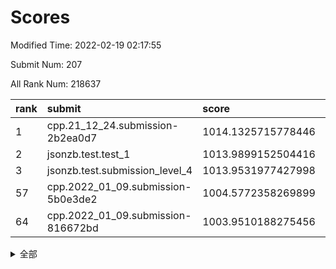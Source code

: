 # Scores

Modified Time: 2022-02-19 02:17:55

Submit Num: 207

All Rank Num: 218637

| rank |               submit               |       score        |       sigma        | pk_num |
| :--- | :--------------------------------- | :----------------- | :----------------- | :----- |
| 1    | cpp.21_12_24.submission-2b2ea0d7   | 1014.1325715778446 | 0.8409903473015116 | 4224   |
| 2    | jsonzb.test.test_1                 | 1013.9899152504416 | 0.8254569969995379 | 4220   |
| 3    | jsonzb.test.submission_level_4     | 1013.9531977427998 | 0.8181957983792869 | 4222   |
| 57   | cpp.2022_01_09.submission-5b0e3de2 | 1004.5772358269899 | 0.7188602837207583 | 4227   |
| 64   | cpp.2022_01_09.submission-816672bd | 1003.9510188275456 | 0.7120394937714352 | 4224   |


<details>
<summary>全部</summary>

| rank |                 submit                 |       score        |       sigma        | pk_num |
| :--- | :------------------------------------- | :----------------- | :----------------- | :----- |
| 1    | cpp.21_12_24.submission-2b2ea0d7       | 1014.1325715778446 | 0.8409903473015116 | 4224   |
| 2    | jsonzb.test.test_1                     | 1013.9899152504416 | 0.8254569969995379 | 4220   |
| 3    | jsonzb.test.submission_level_4         | 1013.9531977427998 | 0.8181957983792869 | 4222   |
| 4    | gobigger.level_3.submission_level_3_32 | 1011.6090417866758 | 0.7902095163808177 | 4222   |
| 5    | gobigger.level_3.submission_level_3_0  | 1011.5053399593355 | 0.7748554821703355 | 4230   |
| 6    | gobigger.level_3.submission_level_3_8  | 1011.4387471886433 | 0.8067588455591445 | 4233   |
| 7    | gobigger.level_3.submission_level_3_25 | 1011.2517621625072 | 0.7928074908504034 | 4232   |
| 8    | gobigger.level_3.submission_level_3_11 | 1011.2478295376145 | 0.7588372955148734 | 4225   |
| 9    | gobigger.level_3.submission_level_3_15 | 1011.1911247731205 | 0.8035875424422905 | 4228   |
| 10   | gobigger.level_3.submission_level_3_10 | 1011.1289933683832 | 0.7742273503444908 | 4225   |
| 11   | gobigger.level_3.submission_level_3_2  | 1011.0221695134028 | 0.7745560963167042 | 4227   |
| 12   | gobigger.level_3.submission_level_3_20 | 1011.0063919059203 | 0.7453052142671194 | 4222   |
| 13   | gobigger.level_3.submission_level_3_16 | 1010.8857947662351 | 0.7661277847653916 | 4222   |
| 14   | gobigger.level_3.submission_level_3_7  | 1010.8138526686729 | 0.7872398023265788 | 4228   |
| 15   | gobigger.level_3.submission_level_3_33 | 1010.7020490668523 | 0.7896846813602297 | 4225   |
| 16   | gobigger.level_3.submission_level_3_47 | 1010.6632987249476 | 0.7660232348860646 | 4222   |
| 17   | gobigger.level_3.submission_level_3_26 | 1010.5591648791832 | 0.75997953899055   | 4221   |
| 18   | gobigger.level_3.submission_level_3_1  | 1010.5504516838613 | 0.7875871656475556 | 4224   |
| 19   | gobigger.level_3.submission_level_3_27 | 1010.5407513422316 | 0.7726750715679297 | 4219   |
| 20   | gobigger.level_3.submission_level_3_13 | 1010.5403965219303 | 0.761139409420602  | 4228   |
| 21   | gobigger.level_3.submission_level_3_34 | 1010.4811692177676 | 0.7572141990141396 | 4222   |
| 22   | gobigger.level_3.submission_level_3_29 | 1010.4332386209159 | 0.7504227825475184 | 4227   |
| 23   | gobigger.level_3.submission_level_3_4  | 1010.4136609687396 | 0.7698951708787166 | 4226   |
| 24   | gobigger.level_3.submission_level_3_12 | 1010.3437968402086 | 0.7649583973794298 | 4223   |
| 25   | gobigger.level_3.submission_level_3_6  | 1010.1649731254761 | 0.7617388031635073 | 4228   |
| 26   | gobigger.level_3.submission_level_3_38 | 1010.1406335262476 | 0.7618168182664377 | 4220   |
| 27   | gobigger.level_3.submission_level_3_48 | 1010.1345454540362 | 0.7559213810105758 | 4222   |
| 28   | gobigger.level_3.submission_level_3_21 | 1010.1328288364939 | 0.7418992229699671 | 4225   |
| 29   | gobigger.level_3.submission_level_3_5  | 1010.0733502563843 | 0.7776158936963906 | 4228   |
| 30   | gobigger.level_3.submission_level_3_37 | 1010.0501145129336 | 0.7685029235884444 | 4223   |
| 31   | gobigger.level_3.submission_level_3_19 | 1010.0462072771645 | 0.742620887937939  | 4219   |
| 32   | gobigger.level_3.submission_level_3_14 | 1010.0015279800939 | 0.7526688269156576 | 4226   |
| 33   | gobigger.level_3.submission_level_3_40 | 1009.9733076566739 | 0.7791459506167754 | 4223   |
| 34   | gobigger.level_3.submission_level_3_24 | 1009.9517769144791 | 0.7545442420090704 | 4222   |
| 35   | gobigger.level_3.submission_level_3_23 | 1009.9490118555482 | 0.7350123941724365 | 4224   |
| 36   | gobigger.level_3.submission_level_3_17 | 1009.8534487279661 | 0.7719332247138315 | 4227   |
| 37   | gobigger.level_3.submission_level_3_9  | 1009.8243576791594 | 0.7551090673236616 | 4230   |
| 38   | gobigger.level_3.submission_level_3_31 | 1009.8042653383322 | 0.7559154693895824 | 4221   |
| 39   | gobigger.level_3.submission_level_3_46 | 1009.778514284239  | 0.7353672315280945 | 4226   |
| 40   | gobigger.level_3.submission_level_3_44 | 1009.6851887298496 | 0.7534245567734295 | 4225   |
| 41   | gobigger.level_3.submission_level_3_28 | 1009.6203148926685 | 0.7605006096928969 | 4225   |
| 42   | gobigger.level_3.submission_level_3_43 | 1009.5499770569726 | 0.7702879782129463 | 4220   |
| 43   | gobigger.level_3.submission_level_3_22 | 1009.5367643531923 | 0.7594207266115661 | 4225   |
| 44   | gobigger.level_3.submission_level_3_39 | 1009.4490133604065 | 0.7551491029746513 | 4222   |
| 45   | gobigger.level_3.submission_level_3_36 | 1009.4406551366696 | 0.744785524409627  | 4222   |
| 46   | gobigger.level_3.submission_level_3_18 | 1009.4123729564196 | 0.749400198213746  | 4225   |
| 47   | gobigger.level_3.submission_level_3_45 | 1009.3796399762218 | 0.7439607865790697 | 4225   |
| 48   | gobigger.level_3.submission_level_3_30 | 1009.1916316355175 | 0.7648751519688898 | 4222   |
| 49   | gobigger.level_3.submission_level_3_3  | 1008.8577111189251 | 0.7340884626950015 | 4230   |
| 50   | gobigger.level_3.submission_level_3_42 | 1008.5923242059245 | 0.7360380677301427 | 4228   |
| 51   | gobigger.level_3.submission_level_3_49 | 1008.5519273365358 | 0.7368710048081435 | 4223   |
| 52   | gobigger.level_3.submission_level_3_41 | 1008.4855803507916 | 0.7570867943457666 | 4221   |
| 53   | gobigger.level_3.submission_level_3_35 | 1008.3893535736772 | 0.7464814535835468 | 4221   |
| 54   | gobigger.level_1.submission_level_1_18 | 1004.8318396861819 | 0.7216422383594853 | 4224   |
| 55   | gobigger.level_1.submission_level_1_29 | 1004.7960126290827 | 0.7262439534590455 | 4223   |
| 56   | gobigger.level_1.submission_level_1_43 | 1004.7605727413929 | 0.7104532443257479 | 4220   |
| 57   | cpp.2022_01_09.submission-5b0e3de2     | 1004.5772358269899 | 0.7188602837207583 | 4227   |
| 58   | gobigger.level_1.submission_level_1_38 | 1004.5470712005869 | 0.7156421860061829 | 4226   |
| 59   | gobigger.level_1.submission_level_1_36 | 1004.4665613267103 | 0.7046294920669216 | 4221   |
| 60   | gobigger.level_1.submission_level_1_12 | 1004.4505525801343 | 0.7223890862411882 | 4225   |
| 61   | gobigger.level_1.submission_level_1_34 | 1004.2035079294085 | 0.7123991448303068 | 4225   |
| 62   | gobigger.level_1.submission_level_1_1  | 1004.0970544278786 | 0.7142292892823097 | 4219   |
| 63   | gobigger.level_1.submission_level_1_21 | 1003.9717771259984 | 0.7124374400839264 | 4220   |
| 64   | cpp.2022_01_09.submission-816672bd     | 1003.9510188275456 | 0.7120394937714352 | 4224   |
| 65   | gobigger.level_1.submission_level_1_6  | 1003.9345956678524 | 0.7179336239498921 | 4223   |
| 66   | gobigger.level_1.submission_level_1_45 | 1003.8173569620926 | 0.7094488173979874 | 4226   |
| 67   | gobigger.level_1.submission_level_1_3  | 1003.7733770890683 | 0.7080741921344536 | 4225   |
| 68   | gobigger.level_1.submission_level_1_31 | 1003.740018349641  | 0.7273122074514389 | 4227   |
| 69   | gobigger.level_1.submission_level_1_17 | 1003.6664956950699 | 0.7235374889981466 | 4225   |
| 70   | gobigger.level_1.submission_level_1_23 | 1003.6107707309584 | 0.7224851424425558 | 4229   |
| 71   | gobigger.level_1.submission_level_1_24 | 1003.5962064592499 | 0.7007757262645272 | 4221   |
| 72   | gobigger.level_1.submission_level_1_13 | 1003.5891831304959 | 0.7212373740765727 | 4225   |
| 73   | gobigger.level_1.submission_level_1_26 | 1003.5815919553082 | 0.7112293609732078 | 4224   |
| 74   | gobigger.level_1.submission_level_1_8  | 1003.5609832160553 | 0.7225111509738906 | 4221   |
| 75   | gobigger.level_1.submission_level_1_46 | 1003.5499929931833 | 0.7171597480445236 | 4229   |
| 76   | gobigger.level_1.submission_level_1_28 | 1003.5364595483059 | 0.7098651363852106 | 4226   |
| 77   | gobigger.level_1.submission_level_1_40 | 1003.4483255606285 | 0.7013548527453414 | 4222   |
| 78   | gobigger.level_1.submission_level_1_32 | 1003.4346169420314 | 0.7155541739933469 | 4216   |
| 79   | gobigger.level_1.submission_level_1_10 | 1003.4195465917838 | 0.7162675997887327 | 4225   |
| 80   | gobigger.level_1.submission_level_1_0  | 1003.3873490903704 | 0.7281374975657886 | 4230   |
| 81   | gobigger.level_1.submission_level_1_42 | 1003.3706556786955 | 0.7174418754627704 | 4224   |
| 82   | gobigger.level_1.submission_level_1_35 | 1003.3032441313887 | 0.7116211109860227 | 4230   |
| 83   | gobigger.level_1.submission_level_1_47 | 1003.3022723485858 | 0.7135122306932634 | 4224   |
| 84   | gobigger.level_1.submission_level_1_22 | 1003.2373896970095 | 0.7223086524541065 | 4226   |
| 85   | gobigger.level_1.submission_level_1_7  | 1003.2298504937069 | 0.705062119271668  | 4230   |
| 86   | gobigger.level_1.submission_level_1_5  | 1003.2063757704869 | 0.7139659982512147 | 4226   |
| 87   | gobigger.level_1.submission_level_1_11 | 1003.1898069819298 | 0.7165345439544824 | 4227   |
| 88   | gobigger.level_1.submission_level_1_27 | 1003.1693159750555 | 0.7091396739702126 | 4223   |
| 89   | gobigger.level_1.submission_level_1_2  | 1003.1049592830655 | 0.7080445462098777 | 4225   |
| 90   | gobigger.level_1.submission_level_1_14 | 1003.0834612461273 | 0.7234538026954989 | 4224   |
| 91   | gobigger.level_1.submission_level_1_44 | 1003.081799672013  | 0.7217426912179199 | 4224   |
| 92   | gobigger.level_1.submission_level_1_20 | 1003.0753402217505 | 0.7164058824174193 | 4223   |
| 93   | gobigger.level_1.submission_level_1_25 | 1002.903552669791  | 0.720431666059903  | 4231   |
| 94   | gobigger.level_1.submission_level_1_15 | 1002.8226852048532 | 0.7166332464690527 | 4231   |
| 95   | gobigger.level_1.submission_level_1_30 | 1002.7861520520756 | 0.7085510046871389 | 4220   |
| 96   | gobigger.level_1.submission_level_1_16 | 1002.68309598133   | 0.7195125511205582 | 4224   |
| 97   | gobigger.level_1.submission_level_1_37 | 1002.5872370283945 | 0.7330684367079131 | 4227   |
| 98   | gobigger.level_1.submission_level_1_41 | 1002.5096868336806 | 0.7067551677924532 | 4224   |
| 99   | gobigger.level_1.submission_level_1_9  | 1002.5075417092064 | 0.7131299364494236 | 4225   |
| 100  | gobigger.level_1.submission_level_1_33 | 1002.4229037197889 | 0.7235843682017759 | 4224   |
| 101  | gobigger.level_1.submission_level_1_39 | 1002.2593964245916 | 0.7245087288605103 | 4226   |
| 102  | gobigger.level_1.submission_level_1_48 | 1002.2569835133509 | 0.7243943534252761 | 4228   |
| 103  | gobigger.level_1.submission_level_1_4  | 1001.9838137896037 | 0.7166640168013843 | 4229   |
| 104  | gobigger.level_1.submission_level_1_49 | 1001.4460111454562 | 0.7157719398433978 | 4225   |
| 105  | gobigger.level_1.submission_level_1_19 | 1001.3869287538479 | 0.7025449712857587 | 4224   |
| 106  | gobigger.random.submission_random_5    | 996.9562303928865  | 0.7091639716127469 | 4222   |
| 107  | gobigger.random.submission_random_32   | 996.947573189673   | 0.7058618380317325 | 4227   |
| 108  | gobigger.random.submission_random_16   | 996.9277468058068  | 0.7049394454635686 | 4230   |
| 109  | gobigger.random.submission_random_9    | 996.9136902665891  | 0.7040726102489888 | 4230   |
| 110  | gobigger.random.submission_random_35   | 996.7768181284223  | 0.7101104253765345 | 4226   |
| 111  | gobigger.random.submission_random_41   | 996.5962564470062  | 0.7148305565615565 | 4228   |
| 112  | gobigger.random.submission_random_30   | 996.5593567922406  | 0.7090258863717153 | 4228   |
| 113  | gobigger.random.submission_random_1    | 996.5470651365059  | 0.7062870135225104 | 4225   |
| 114  | gobigger.random.submission_random_14   | 996.4736112127033  | 0.7131187649667563 | 4225   |
| 115  | gobigger.random.submission_random_38   | 996.4052459539987  | 0.7213669774181228 | 4223   |
| 116  | gobigger.random.submission_random_37   | 996.2686839932464  | 0.704271087063869  | 4226   |
| 117  | gobigger.random.submission_random_29   | 996.2523325088898  | 0.7059942986794304 | 4224   |
| 118  | gobigger.random.submission_random_6    | 996.1921359630495  | 0.7036472787484639 | 4225   |
| 119  | gobigger.random.submission_random_18   | 996.1548695213569  | 0.7131026411415119 | 4224   |
| 120  | gobigger.random.submission_random_4    | 996.0731061197444  | 0.7286391960434764 | 4228   |
| 121  | gobigger.random.submission_random_40   | 996.0616138839239  | 0.7084410230075638 | 4228   |
| 122  | gobigger.random.submission_random_47   | 996.0600497631752  | 0.7144143044856958 | 4227   |
| 123  | gobigger.random.submission_random_20   | 996.0248909542948  | 0.7207965993733021 | 4222   |
| 124  | gobigger.random.submission_random_45   | 996.0009003685446  | 0.7093065200699783 | 4226   |
| 125  | gobigger.random.submission_random_12   | 995.9839084026736  | 0.7081817703306882 | 4224   |
| 126  | gobigger.random.submission_random_25   | 995.9826230201201  | 0.7088525417729263 | 4224   |
| 127  | gobigger.random.submission_random_24   | 995.9705370703239  | 0.7077079103295743 | 4221   |
| 128  | gobigger.random.submission_random_21   | 995.9413307666757  | 0.7145531256857798 | 4228   |
| 129  | gobigger.random.submission_random_23   | 995.9072439856548  | 0.7169062072899799 | 4225   |
| 130  | gobigger.random.submission_random_22   | 995.8737748588367  | 0.6993557014494306 | 4222   |
| 131  | gobigger.random.submission_random_36   | 995.8720387047517  | 0.7022375843780717 | 4227   |
| 132  | gobigger.random.submission_random_39   | 995.8559145792352  | 0.73746153708839   | 4227   |
| 133  | gobigger.random.submission_random_27   | 995.8321475246614  | 0.7134730680323965 | 4228   |
| 134  | gobigger.random.submission_random_33   | 995.8255671131227  | 0.7289008897045206 | 4225   |
| 135  | gobigger.random.submission_random_49   | 995.8230727766621  | 0.6974715691263108 | 4225   |
| 136  | gobigger.random.submission_random_46   | 995.775296610927   | 0.7173917751030636 | 4222   |
| 137  | gobigger.random.submission_random_48   | 995.7592021354459  | 0.7123223001266624 | 4227   |
| 138  | gobigger.random.submission_random_43   | 995.7389841737219  | 0.7195885228249906 | 4223   |
| 139  | gobigger.random.submission_random_10   | 995.7020021111334  | 0.7139925306583641 | 4230   |
| 140  | gobigger.random.submission_random_8    | 995.6923627542095  | 0.7039773988674805 | 4228   |
| 141  | gobigger.random.submission_random_26   | 995.6771226399602  | 0.7190942459256395 | 4225   |
| 142  | gobigger.random.submission_random_28   | 995.5159788702503  | 0.7077998149997687 | 4226   |
| 143  | gobigger.random.submission_random_7    | 995.4438856264044  | 0.7192678196680541 | 4226   |
| 144  | gobigger.random.submission_random_13   | 995.3739461867174  | 0.7257364977277099 | 4222   |
| 145  | gobigger.random.submission_random_11   | 995.3715427472177  | 0.71632360898661   | 4220   |
| 146  | gobigger.random.submission_random_44   | 995.2739366398002  | 0.7029889715159193 | 4220   |
| 147  | gobigger.random.submission_random_17   | 995.205439431439   | 0.7262564535474457 | 4220   |
| 148  | gobigger.random.submission_random_31   | 995.160474264587   | 0.7114481688215742 | 4231   |
| 149  | gobigger.random.submission_random_15   | 995.134600296628   | 0.7138377885082214 | 4219   |
| 150  | gobigger.random.submission_random_0    | 995.0989725336719  | 0.7150951592497115 | 4232   |
| 151  | gobigger.random.submission_random_2    | 995.081105315287   | 0.709219411662246  | 4224   |
| 152  | gobigger.random.submission_random_34   | 995.0580729675986  | 0.7156132557281465 | 4225   |
| 153  | gobigger.random.submission_random_42   | 995.0395703086609  | 0.7149409568692894 | 4224   |
| 154  | gobigger.random.submission_random_19   | 994.8883413416521  | 0.7119906186330338 | 4228   |
| 155  | gobigger.random.submission_random_3    | 994.7320456008744  | 0.7159996092391846 | 4226   |
| 156  | gobigger.level_2.submission_level_2_21 | 993.8767597053105  | 0.713769193563257  | 4225   |
| 157  | gobigger.level_2.submission_level_2_13 | 993.8748685586129  | 0.7177469721735148 | 4225   |
| 158  | gobigger.level_2.submission_level_2_6  | 993.5528953907168  | 0.7256561808300841 | 4225   |
| 159  | gobigger.level_2.submission_level_2_11 | 993.4776277748468  | 0.742361465826     | 4229   |
| 160  | gobigger.level_2.submission_level_2_12 | 993.180900701273   | 0.7160183744835414 | 4225   |
| 161  | gobigger.level_2.submission_level_2_10 | 993.1056532166377  | 0.7460273503563063 | 4226   |
| 162  | gobigger.level_2.submission_level_2_41 | 992.869112360919   | 0.756820345489829  | 4226   |
| 163  | gobigger.level_2.submission_level_2_38 | 992.7585896069008  | 0.7291148654490758 | 4215   |
| 164  | gobigger.level_2.submission_level_2_25 | 992.7495633212623  | 0.7241092492462637 | 4225   |
| 165  | gobigger.level_2.submission_level_2_19 | 992.7157026643812  | 0.752599246073509  | 4221   |
| 166  | gobigger.level_2.submission_level_2_22 | 992.6777286617857  | 0.747769969903819  | 4230   |
| 167  | gobigger.level_2.submission_level_2_32 | 992.6325742286112  | 0.7377064916558935 | 4221   |
| 168  | gobigger.level_2.submission_level_2_17 | 992.5993574826617  | 0.7327670487045571 | 4227   |
| 169  | gobigger.level_2.submission_level_2_9  | 992.5793712871795  | 0.7415402495276295 | 4222   |
| 170  | gobigger.level_2.submission_level_2_23 | 992.554257661944   | 0.7396993174548344 | 4229   |
| 171  | gobigger.level_2.submission_level_2_42 | 992.3525722037883  | 0.7412589640101583 | 4225   |
| 172  | gobigger.level_2.submission_level_2_33 | 992.2538687146214  | 0.7437893901777903 | 4224   |
| 173  | gobigger.level_2.submission_level_2_2  | 992.1745881643091  | 0.752971636817544  | 4225   |
| 174  | gobigger.level_2.submission_level_2_3  | 992.1353711903785  | 0.7424020362296203 | 4222   |
| 175  | gobigger.level_2.submission_level_2_29 | 992.038608205877   | 0.740143008530523  | 4228   |
| 176  | gobigger.level_2.submission_level_2_27 | 991.9631184558235  | 0.7631226509263309 | 4230   |
| 177  | gobigger.level_2.submission_level_2_28 | 991.9498135292686  | 0.7546859654880599 | 4223   |
| 178  | gobigger.level_2.submission_level_2_30 | 991.8396080307195  | 0.7409490790487843 | 4226   |
| 179  | gobigger.level_2.submission_level_2_40 | 991.8351572515663  | 0.7423934263708921 | 4231   |
| 180  | gobigger.level_2.submission_level_2_39 | 991.8247149319665  | 0.7510529457664765 | 4224   |
| 181  | gobigger.level_2.submission_level_2_44 | 991.8061559606377  | 0.7451570705704377 | 4227   |
| 182  | gobigger.level_2.submission_level_2_34 | 991.6489587765967  | 0.7621160288758627 | 4224   |
| 183  | gobigger.level_2.submission_level_2_49 | 991.5413707754685  | 0.767109714226279  | 4223   |
| 184  | gobigger.level_2.submission_level_2_48 | 991.5196669598536  | 0.7428591729367853 | 4223   |
| 185  | gobigger.level_2.submission_level_2_14 | 991.4960903898344  | 0.7527520653970848 | 4223   |
| 186  | gobigger.level_2.submission_level_2_18 | 991.4653351148949  | 0.7391859788601657 | 4223   |
| 187  | gobigger.level_2.submission_level_2_36 | 991.4421598082571  | 0.752263092375368  | 4222   |
| 188  | gobigger.level_2.submission_level_2_43 | 991.3748292688038  | 0.7460643257619989 | 4226   |
| 189  | gobigger.level_2.submission_level_2_0  | 991.3643529896573  | 0.7540935376286989 | 4228   |
| 190  | gobigger.level_2.submission_level_2_8  | 991.3602701651103  | 0.7582308773257628 | 4224   |
| 191  | gobigger.level_2.submission_level_2_35 | 991.3344330595037  | 0.764975869614174  | 4225   |
| 192  | gobigger.level_2.submission_level_2_45 | 991.2193548969943  | 0.7648747688371993 | 4226   |
| 193  | gobigger.level_2.submission_level_2_7  | 991.1691702555423  | 0.7557232716326848 | 4222   |
| 194  | gobigger.level_2.submission_level_2_31 | 991.0734120398582  | 0.7743471377132786 | 4226   |
| 195  | gobigger.level_2.submission_level_2_15 | 991.0671408090697  | 0.7514697891905268 | 4226   |
| 196  | gobigger.level_2.submission_level_2_26 | 991.0186583771264  | 0.7555990987517831 | 4225   |
| 197  | gobigger.level_2.submission_level_2_37 | 990.9385010120398  | 0.762733241585767  | 4221   |
| 198  | gobigger.level_2.submission_level_2_16 | 990.9037836193415  | 0.7591566497478959 | 4225   |
| 199  | gobigger.level_2.submission_level_2_47 | 990.8794976209881  | 0.7458920676148129 | 4225   |
| 200  | gobigger.level_2.submission_level_2_24 | 990.8659118142367  | 0.7548831565397441 | 4225   |
| 201  | gobigger.level_2.submission_level_2_1  | 990.8606560270118  | 0.7399346692650924 | 4224   |
| 202  | gobigger.level_2.submission_level_2_20 | 990.6399874097624  | 0.7695731004555028 | 4224   |
| 203  | gobigger.level_2.submission_level_2_4  | 990.4908203817661  | 0.7764715400677483 | 4228   |
| 204  | gobigger.level_2.submission_level_2_46 | 990.4010899822354  | 0.7665925100600886 | 4224   |
| 205  | gobigger.level_2.submission_level_2_5  | 989.755444165856   | 0.755432073572193  | 4230   |
| 206  | gobigger.none.submission_none_1        | 979.0281730258026  | 1.2396493702519022 | 4225   |
| 207  | gobigger.none.submission_none_0        | 978.5556043232423  | 1.3436442543479106 | 4223   |

</details>